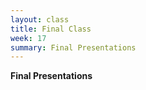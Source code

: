 ```yaml
---
layout: class
title: Final Class
week: 17
summary: Final Presentations
---
```


**Final Presentations**